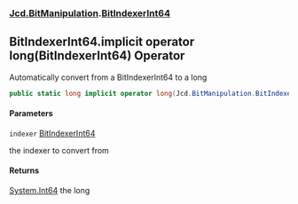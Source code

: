 ### [Jcd.BitManipulation](Jcd.BitManipulation.md 'Jcd.BitManipulation').[BitIndexerInt64](Jcd.BitManipulation.BitIndexerInt64.md 'Jcd.BitManipulation.BitIndexerInt64')

## BitIndexerInt64.implicit operator long(BitIndexerInt64) Operator

Automatically convert from a BitIndexerInt64 to a long

```csharp
public static long implicit operator long(Jcd.BitManipulation.BitIndexerInt64 indexer);
```

#### Parameters

<a name='Jcd.BitManipulation.BitIndexerInt64.op_Implicitlong(Jcd.BitManipulation.BitIndexerInt64).indexer'></a>

`indexer` [BitIndexerInt64](Jcd.BitManipulation.BitIndexerInt64.md 'Jcd.BitManipulation.BitIndexerInt64')

the indexer to convert from

#### Returns

[System.Int64](https://docs.microsoft.com/en-us/dotnet/api/System.Int64 'System.Int64')
the long